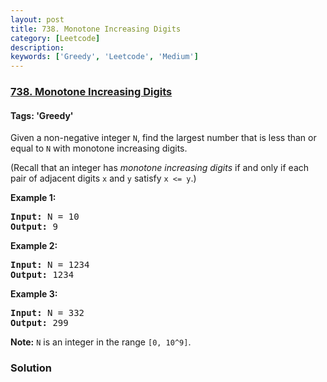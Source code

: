 ```yaml
---
layout: post
title: 738. Monotone Increasing Digits
category: [Leetcode]
description: 
keywords: ['Greedy', 'Leetcode', 'Medium']
---
```

### [738. Monotone Increasing Digits](https://leetcode.com/problems/monotone-increasing-digits)

#### Tags: 'Greedy'

<div class="content__u3I1 question-content__JfgR"><div><p>
Given a non-negative integer <code>N</code>, find the largest number that is less than or equal to <code>N</code> with monotone increasing digits.
</p><p>
(Recall that an integer has <i>monotone increasing digits</i> if and only if each pair of adjacent digits <code>x</code> and <code>y</code> satisfy <code>x &lt;= y</code>.)
</p><p>
</p><p><b>Example 1:</b><br/>
</p><pre><b>Input:</b> N = 10
<b>Output:</b> 9
</pre>
<p></p>
<p><b>Example 2:</b><br/>
</p><pre><b>Input:</b> N = 1234
<b>Output:</b> 1234
</pre>
<p></p>
<p><b>Example 3:</b><br/>
</p><pre><b>Input:</b> N = 332
<b>Output:</b> 299
</pre>
<p></p>
<p><b>Note:</b>
<code>N</code> is an integer in the range <code>[0, 10^9]</code>.
</p></div></div>

### Solution
